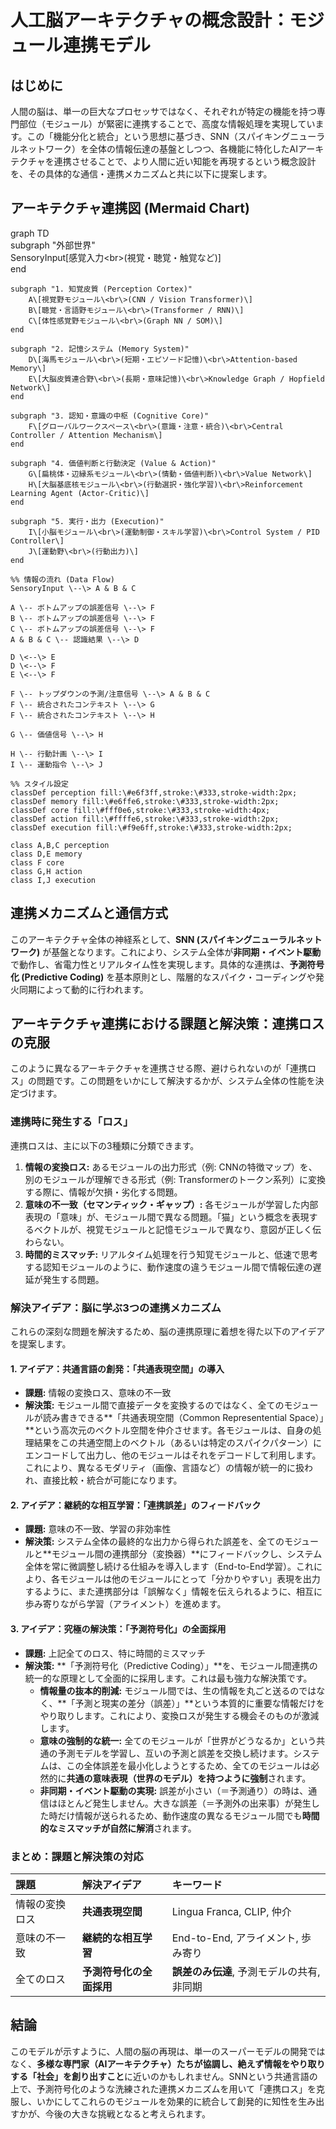 # **人工脳アーキテクチャの概念設計：モジュール連携モデル**

## **はじめに**

人間の脳は、単一の巨大なプロセッサではなく、それぞれが特定の機能を持つ専門部位（モジュール）が緊密に連携することで、高度な情報処理を実現しています。この「機能分化と統合」という思想に基づき、SNN（スパイキングニューラルネットワーク）を全体の情報伝達の基盤としつつ、各機能に特化したAIアーキテクチャを連携させることで、より人間に近い知能を再現するという概念設計を、その具体的な通信・連携メカニズムと共に以下に提案します。

## **アーキテクチャ連携図 (Mermaid Chart)**

graph TD  
    subgraph "外部世界"  
        SensoryInput\[感覚入力\<br\>(視覚・聴覚・触覚など)\]  
    end

    subgraph "1. 知覚皮質 (Perception Cortex)"  
        A\[視覚野モジュール\<br\>(CNN / Vision Transformer)\]  
        B\[聴覚・言語野モジュール\<br\>(Transformer / RNN)\]  
        C\[体性感覚野モジュール\<br\>(Graph NN / SOM)\]  
    end

    subgraph "2. 記憶システム (Memory System)"  
        D\[海馬モジュール\<br\>(短期・エピソード記憶)\<br\>Attention-based Memory\]  
        E\[大脳皮質連合野\<br\>(長期・意味記憶)\<br\>Knowledge Graph / Hopfield Network\]  
    end

    subgraph "3. 認知・意識の中枢 (Cognitive Core)"  
        F\[グローバルワークスペース\<br\>(意識・注意・統合)\<br\>Central Controller / Attention Mechanism\]  
    end  
      
    subgraph "4. 価値判断と行動決定 (Value & Action)"  
        G\[扁桃体・辺縁系モジュール\<br\>(情動・価値判断)\<br\>Value Network\]  
        H\[大脳基底核モジュール\<br\>(行動選択・強化学習)\<br\>Reinforcement Learning Agent (Actor-Critic)\]  
    end

    subgraph "5. 実行・出力 (Execution)"  
        I\[小脳モジュール\<br\>(運動制御・スキル学習)\<br\>Control System / PID Controller\]  
        J\[運動野\<br\>(行動出力)\]  
    end

    %% 情報の流れ (Data Flow)  
    SensoryInput \--\> A & B & C  
      
    A \-- ボトムアップの誤差信号 \--\> F  
    B \-- ボトムアップの誤差信号 \--\> F  
    C \-- ボトムアップの誤差信号 \--\> F  
    A & B & C \-- 認識結果 \--\> D

    D \<--\> E  
    D \<--\> F  
    E \<--\> F  
      
    F \-- トップダウンの予測/注意信号 \--\> A & B & C  
    F \-- 統合されたコンテキスト \--\> G  
    F \-- 統合されたコンテキスト \--\> H  
      
    G \-- 価値信号 \--\> H  
      
    H \-- 行動計画 \--\> I  
    I \-- 運動指令 \--\> J

    %% スタイル設定  
    classDef perception fill:\#e6f3ff,stroke:\#333,stroke-width:2px;  
    classDef memory fill:\#e6ffe6,stroke:\#333,stroke-width:2px;  
    classDef core fill:\#fff0e6,stroke:\#333,stroke-width:4px;  
    classDef action fill:\#ffffe6,stroke:\#333,stroke-width:2px;  
    classDef execution fill:\#f9e6ff,stroke:\#333,stroke-width:2px;

    class A,B,C perception  
    class D,E memory  
    class F core  
    class G,H action  
    class I,J execution

## **連携メカニズムと通信方式**

このアーキテクチャ全体の神経系として、**SNN (スパイキングニューラルネットワーク)** が基盤となります。これにより、システム全体が**非同期・イベント駆動**で動作し、省電力性とリアルタイム性を実現します。具体的な連携は、**予測符号化 (Predictive Coding)** を基本原則とし、階層的なスパイク・コーディングや発火同期によって動的に行われます。

## **アーキテクチャ連携における課題と解決策：連携ロスの克服**

このように異なるアーキテクチャを連携させる際、避けられないのが「連携ロス」の問題です。この問題をいかにして解決するかが、システム全体の性能を決定づけます。

### **連携時に発生する「ロス」**

連携ロスは、主に以下の3種類に分類できます。

1. **情報の変換ロス:** あるモジュールの出力形式（例: CNNの特徴マップ）を、別のモジュールが理解できる形式（例: Transformerのトークン系列）に変換する際に、情報が欠損・劣化する問題。  
2. **意味の不一致（セマンティック・ギャップ）:** 各モジュールが学習した内部表現の「意味」が、モジュール間で異なる問題。「猫」という概念を表現するベクトルが、視覚モジュールと記憶モジュールで異なり、意図が正しく伝わらない。  
3. **時間的ミスマッチ:** リアルタイム処理を行う知覚モジュールと、低速で思考する認知モジュールのように、動作速度の違うモジュール間で情報伝達の遅延が発生する問題。

### **解決アイデア：脳に学ぶ3つの連携メカニズム**

これらの深刻な問題を解決するため、脳の連携原理に着想を得た以下のアイデアを提案します。

#### **1\. アイデア：共通言語の創発：「共通表現空間」の導入**

* **課題:** 情報の変換ロス、意味の不一致  
* **解決策:** モジュール間で直接データを変換するのではなく、全てのモジュールが読み書きできる\*\*「共通表現空間（Common Representential Space）」\*\*という高次元のベクトル空間を仲介させます。各モジュールは、自身の処理結果をこの共通空間上のベクトル（あるいは特定のスパイクパターン）にエンコードして出力し、他のモジュールはそれをデコードして利用します。これにより、異なるモダリティ（画像、言語など）の情報が統一的に扱われ、直接比較・統合が可能になります。

#### **2\. アイデア：継続的な相互学習：「連携誤差」のフィードバック**

* **課題:** 意味の不一致、学習の非効率性  
* **解決策:** システム全体の最終的な出力から得られた誤差を、全てのモジュールと\*\*モジュール間の連携部分（変換器）\*\*にフィードバックし、システム全体を常に微調整し続ける仕組みを導入します（End-to-End学習）。これにより、各モジュールは他のモジュールにとって「分かりやすい」表現を出力するように、また連携部分は「誤解なく」情報を伝えられるように、相互に歩み寄りながら学習（アライメント）を進めます。

#### **3\. アイデア：究極の解決策：「予測符号化」の全面採用**

* **課題:** 上記全てのロス、特に時間的ミスマッチ  
* **解決策:** \*\*「予測符号化（Predictive Coding）」\*\*を、モジュール間連携の統一的な原理として全面的に採用します。これは最も強力な解決策です。  
  * **情報量の抜本的削減:** モジュール間では、生の情報を丸ごと送るのではなく、\*\*「予測と現実の差分（誤差）」\*\*という本質的に重要な情報だけをやり取りします。これにより、変換ロスが発生する機会そのものが激減します。  
  * **意味の強制的な統一:** 全てのモジュールが「世界がどうなるか」という共通の予測モデルを学習し、互いの予測と誤差を交換し続けます。システムは、この全体誤差を最小化しようとするため、全てのモジュールは必然的に**共通の意味表現（世界のモデル）を持つように強制**されます。  
  * **非同期・イベント駆動の実現:** 誤差が小さい（＝予測通り）の時は、通信はほとんど発生しません。大きな誤差（＝予測外の出来事）が発生した時だけ情報が送られるため、動作速度の異なるモジュール間でも**時間的なミスマッチが自然に解消**されます。

### **まとめ：課題と解決策の対応**

| 課題 | 解決アイデア | キーワード |
| :---- | :---- | :---- |
| 情報の変換ロス | **共通表現空間** | Lingua Franca, CLIP, 仲介 |
| 意味の不一致 | **継続的な相互学習** | End-to-End, アライメント, 歩み寄り |
| 全てのロス | **予測符号化の全面採用** | **誤差のみ伝達**, 予測モデルの共有, 非同期 |

## **結論**

このモデルが示すように、人間の脳の再現は、単一のスーパーモデルの開発ではなく、**多様な専門家（AIアーキテクチャ）たちが協調し、絶えず情報をやり取りする「社会」を創り出すこと**に近いのかもしれません。SNNという共通言語の上で、予測符号化のような洗練された連携メカニズムを用いて「連携ロス」を克服し、いかにしてこれらのモジュールを効果的に統合して創発的に知性を生み出すかが、今後の大きな挑戦となると考えられます。